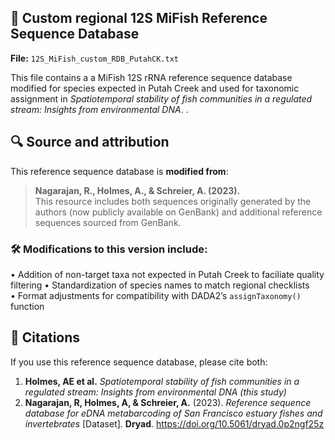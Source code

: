 ## 📁 Custom regional 12S MiFish Reference Sequence Database

**File:** `12S_MiFish_custom_RDB_PutahCK.txt`

This file contains a a MiFish 12S rRNA reference sequence database modified for species expected in Putah Creek and used for taxonomic assignment in *Spatiotemporal stability of fish communities in a regulated stream: Insights from environmental DNA*.
.

## 🔍 Source and attribution

This reference sequence database is **modified from**:

> **Nagarajan, R., Holmes, A., & Schreier, A. (2023).**  
> This resource includes both sequences originally generated by the authors (now publicly available on GenBank) and additional reference sequences sourced from GenBank.
 
### 🛠 Modifications to this version include:
• Addition of non-target taxa not expected in Putah Creek to faciliate quality filtering
• Standardization of species names to match regional checklists  
• Format adjustments for compatibility with DADA2’s `assignTaxonomy()` function

## 📄 Citations

If you use this reference sequence database, please cite both:
1. **Holmes, AE et al.** *Spatiotemporal stability of fish communities in a regulated stream: Insights from environmental DNA (this study)*
2. **Nagarajan, R, Holmes, A, & Schreier, A.** (2023). *Reference sequence database for eDNA metabarcoding of San Francisco estuary fishes and invertebrates* [Dataset]. **Dryad**. https://doi.org/10.5061/dryad.0p2ngf25z
